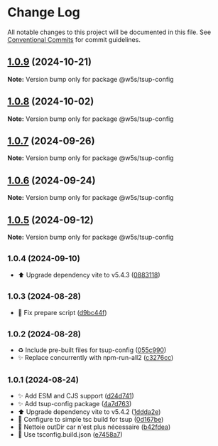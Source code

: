 # Change Log

All notable changes to this project will be documented in this file.
See [Conventional Commits](https://conventionalcommits.org) for commit guidelines.

## [1.0.9](https://github.com/w5s/project-config/compare/@w5s/tsup-config@1.0.8...@w5s/tsup-config@1.0.9) (2024-10-21)

**Note:** Version bump only for package @w5s/tsup-config

## [1.0.8](https://github.com/w5s/project-config/compare/@w5s/tsup-config@1.0.7...@w5s/tsup-config@1.0.8) (2024-10-02)

**Note:** Version bump only for package @w5s/tsup-config

## [1.0.7](https://github.com/w5s/project-config/compare/@w5s/tsup-config@1.0.6...@w5s/tsup-config@1.0.7) (2024-09-26)

**Note:** Version bump only for package @w5s/tsup-config

## [1.0.6](https://github.com/w5s/project-config/compare/@w5s/tsup-config@1.0.5...@w5s/tsup-config@1.0.6) (2024-09-24)

**Note:** Version bump only for package @w5s/tsup-config

## [1.0.5](https://github.com/w5s/project-config/compare/@w5s/tsup-config@1.0.4...@w5s/tsup-config@1.0.5) (2024-09-12)

**Note:** Version bump only for package @w5s/tsup-config

## <small>1.0.4 (2024-09-10)</small>

- ⬆️ Upgrade dependency vite to v5.4.3 ([0883118](https://github.com/w5s/project-config/commit/0883118))

## <small>1.0.3 (2024-08-28)</small>

- 👷 Fix prepare script ([d9bc44f](https://github.com/w5s/project-config/commit/d9bc44f))

## <small>1.0.2 (2024-08-28)</small>

- ♻️ Include pre-built files for tsup-config ([055c990](https://github.com/w5s/project-config/commit/055c990))
- ✨ Replace concurrently with npm-run-all2 ([c3276cc](https://github.com/w5s/project-config/commit/c3276cc))

## <small>1.0.1 (2024-08-24)</small>

- ✨ Add ESM and CJS support ([d24d741](https://github.com/w5s/project-config/commit/d24d741))
- ✨ Add tsup-config package ([4a7d763](https://github.com/w5s/project-config/commit/4a7d763))
- ⬆️ Upgrade dependency vite to v5.4.2 ([1ddda2e](https://github.com/w5s/project-config/commit/1ddda2e))
- 🔧 Configure to simple tsc build for tsup ([0d167be](https://github.com/w5s/project-config/commit/0d167be))
- 🔧 Nettoie outDir car n'est plus nécessaire ([b42fdea](https://github.com/w5s/project-config/commit/b42fdea))
- 🔧 Use tsconfig.build.json ([e7458a7](https://github.com/w5s/project-config/commit/e7458a7))
